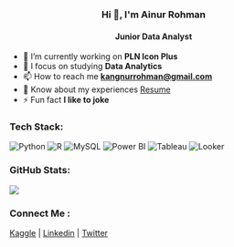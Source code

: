 <h3 align="center">Hi 👋, I'm Ainur Rohman</h3>
<h4 align="center">Junior Data Analyst</h4>

- 🔭 I’m currently working on **PLN Icon Plus**
- 🌱 I focus on studying **Data Analytics**
- 📫 How to reach me **kangnurrohman@gmail.com**
- 📄 Know about my experiences [Resume](https://dik.si/ResumeAinurRohman)
- ⚡ Fun fact **I like to joke**



### Tech Stack:
![Python](https://a11ybadges.com/badge?logo=python) ![R](https://a11ybadges.com/badge?logo=r) ![MySQL](https://a11ybadges.com/badge?logo=mysql) ![Power BI](https://a11ybadges.com/badge?logo=powerbi) ![Tableau](https://a11ybadges.com/badge?logo=tableau) ![Looker](https://a11ybadges.com/badge?logo=looker)

### GitHub Stats:
![](https://github-readme-stats.vercel.app/api/top-langs/?username=kangnurrohman&theme=dark&hide_border=false&include_all_commits=false&count_private=false&layout=compact)

### Connect Me :
[Kaggle](https://www.kaggle.com/ainurrohmanbwx/) | [Linkedin](https://id.linkedin.com/in/kangnurrohman) | [Twitter](https://twitter.com/kangnurrohman)
